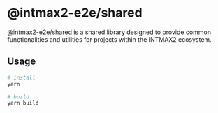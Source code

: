 # @intmax2-e2e/shared

@intmax2-e2e/shared is a shared library designed to provide common functionalities and utilities for projects within the INTMAX2 ecosystem.

## Usage

```bash
# install
yarn

# build
yarn build
```
